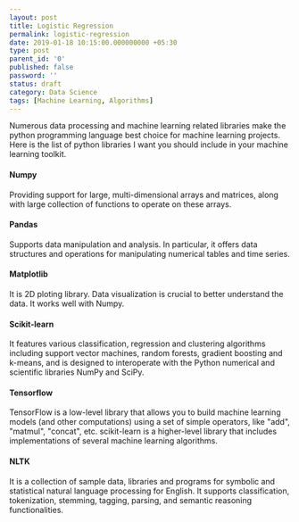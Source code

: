 ```yaml
---
layout: post
title: Logistic Regression
permalink: logistic-regression
date: 2019-01-18 10:15:00.000000000 +05:30
type: post
parent_id: '0'
published: false
password: ''
status: draft
category: Data Science
tags: [Machine Learning, Algorithms]
---
```


Numerous data processing and machine learning related libraries make the python programming language best choice for machine learning projects. Here is the list of python libraries I want you should include in your machine learning toolkit.


#### Numpy
Providing support for large, multi-dimensional arrays and matrices, along with large collection of functions to operate on these arrays.


#### Pandas
Supports data manipulation and analysis. In particular, it offers data structures and operations for manipulating numerical tables and time series. 


#### Matplotlib
It is 2D ploting library. Data visualization is crucial to better understand the data. It works well with Numpy.


#### Scikit-learn
It features various classification, regression and clustering algorithms including support vector machines, random forests, gradient boosting and k-means, and is designed to interoperate with the Python numerical and scientific libraries NumPy and SciPy.


#### Tensorflow
TensorFlow is a low-level library that allows you to build machine learning models (and other computations) using a set of simple operators, like "add", "matmul", "concat", etc. scikit-learn is a higher-level library that includes implementations of several machine learning algorithms.

#### NLTK
It is a collection of sample data, libraries and programs for symbolic and statistical natural language processing for English. It supports classification, tokenization, stemming, tagging, parsing, and semantic reasoning functionalities.
